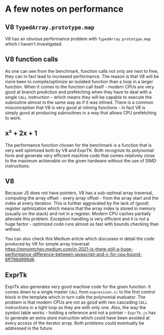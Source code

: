 # A few notes on performance

## V8 `TypedArray.prototype.map`

V8 has an obvious performance problem with `TypedArray.prototype.map` which I haven't investigated.

## V8 function calls

As one can see from the benchmark, function calls not only are next to free, they can in fact lead to increased performance. The reason is that V8 will be more keen to compile/optimize an isolated function than a loop in a larger function. When it comes to the function call itself - modern CPUs are very good at branch prediction and prefetching when they have to deal with a single `CALL` instruction - which means they will be capable to execute the subroutine almost in the same way as if it was inlined. There is a common misconception that V8 is very good at inlining functions - in fact V8 is simply good at producing subroutines in a way that allows CPU prefetching to work.

## x² + 2x + 1

The performance function chosen for the benchmark is a function that is very well optimized both by V8 and ExprTK. Both recognize its polynomial form and generate very efficient machine code that comes relatively close to the maximum achievable on the given hardware without the use of SIMD instructions.

## V8

Because JS does not have pointers, V8 has a sub-optimal array traversal, computing the array offset - every array offset - from the array start and the index at every iteration. This is further aggravated by the lack of (good) register optimization which means that the array index is stored in memory (usually on the stack) and not in a register. Modern CPU caches partially alleviate this problem. Exception handling is very efficient and it is not a huge factor - optimized code runs almost as fast with bounds checking than without.

You can also check this Medium article which discusses in detail the code produced by V8 for simple array traversal: <https://mmomtchev.medium.com/in-2021-is-there-still-a-huge-performance-difference-between-javascript-and-c-for-cpu-bound-8ff798d999d6>.

## ExprTk

ExprTk also generates very good machine code for the given function. It comes down to a single master `CALL` from `expression.cc` to the first control block in the template which in turn calls the polynomial evaluator. The problem is that modern CPUs are not as good with two cascading `CALL` instructions in a tight loop as they are with only one. Also, the way the symbol table works - holding a reference and not a pointer - `ExprTk.js` has to generate an extra store instruction which could have been avoided at every access of the iterator array. Both problems could eventually be addressed in the future.
